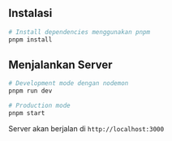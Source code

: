 
## Instalasi

```bash
# Install dependencies menggunakan pnpm
pnpm install
```

## Menjalankan Server

```bash
# Development mode dengan nodemon
pnpm run dev

# Production mode
pnpm start
```

Server akan berjalan di `http://localhost:3000`
